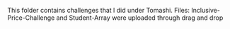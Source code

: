 This folder contains challenges that l did under Tomashi.
Files: Inclusive-Price-Challenge and Student-Array were uploaded through drag and drop
